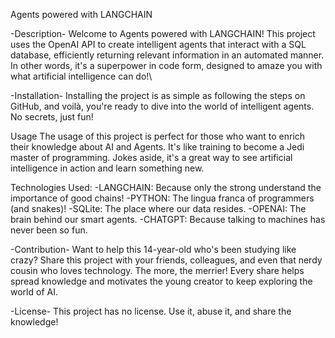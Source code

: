 Agents powered with LANGCHAIN



  -Description-
Welcome to Agents powered with LANGCHAIN! This project uses the OpenAI API to create intelligent agents that interact with a SQL database, efficiently returning relevant information in an automated manner. In other words, it's a superpower in code form, designed to amaze you with what artificial intelligence can do!\

-Installation-
Installing the project is as simple as following the steps on GitHub, and voilà, you're ready to dive into the world of intelligent agents. No secrets, just fun!

  Usage
The usage of this project is perfect for those who want to enrich their knowledge about AI and Agents. It's like training to become a Jedi master of programming. Jokes aside, it's a great way to see artificial intelligence in action and learn something new.

  Technologies Used:
-LANGCHAIN: Because only the strong understand the importance of good chains!
-PYTHON: The lingua franca of programmers (and snakes)!
-SQLite: The place where our data resides.
-OPENAI: The brain behind our smart agents.
-CHATGPT: Because talking to machines has never been so fun.

  -Contribution-
Want to help this 14-year-old who's been studying like crazy? Share this project with your friends, colleagues, and even that nerdy cousin who loves technology. The more, the merrier! Every share helps spread knowledge and motivates the young creator to keep exploring the world of AI.

  -License-
This project has no license. Use it, abuse it, and share the knowledge!

